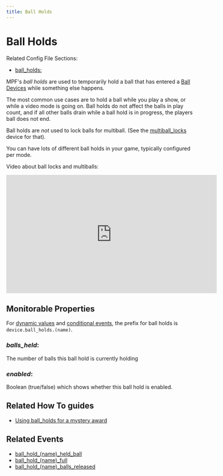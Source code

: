```yaml
---
title: Ball Holds
---
```


# Ball Holds


Related Config File Sections:

* [ball_holds:](../config/ball_holds.md)

MPF's *ball holds* are used to temporarily hold a ball that has entered
a [Ball Devices](../mechs/ball_devices/index.md) while
something else happens.

The most common use cases are to hold a ball while you play a show, or
while a video mode is going on. Ball holds do not affect the balls in
play count, and if all other balls drain while a ball hold is in
progress, the players ball does not end.

Ball holds are *not* used to lock balls for multiball. (See the
[multiball_locks](multiballs/multiball_locks.md) device for that).

You can have lots of different ball holds in your game, typically
configured per mode.

Video about ball locks and multiballs:

<div class="video-wrapper">
<iframe width="560" height="315" src="https://www.youtube.com/embed/2mFkgIlksC4" title="YouTube video player" frameborder="0" allow="accelerometer; autoplay; clipboard-write; encrypted-media; gyroscope; picture-in-picture" allowfullscreen></iframe>
</div>

## Monitorable Properties

For
[dynamic values](../config/instructions/dynamic_values.md) and
[conditional events](../events/overview/conditional.md), the prefix for ball holds is `device.ball_holds.(name)`.

### *balls_held*:

The number of balls this ball hold is currently holding

### *enabled*:

Boolean (true/false) which shows whether this ball hold is enabled.

## Related How To guides

* [Using ball_holds for a mystery award](../cookbook/mystery_award.md)

## Related Events

* [ball_hold_(name)_held_ball](../events/ball_hold_ball_hold_held_ball.md)
* [ball_hold_(name)_full](../events/ball_hold_ball_hold_full.md)
* [ball_hold_(name)_balls_released](../events/ball_hold_ball_hold_balls_released.md)
